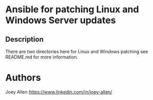 # Ansible for patching Linux and Windows Server updates

## Description

There are two directories here for Linux and Windows patching see README.md for more information.

# Authors

Joey Allen
https://www.linkedin.com/in/joey-allen/